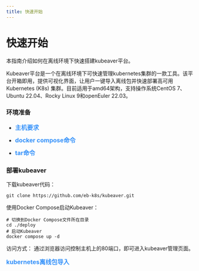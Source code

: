 ```yaml
---
title: 快速开始
---
```

# 快速开始

本指南介绍如何在离线环境下快速搭建kubeaver平台。

Kubeaver平台是一个在离线环境下可快速管理kubernetes集群的一款工具。该平台开箱即用，提供可视化界面，让用户一键导入离线包并快速部署高可用Kubernetes (K8s) 集群。目前适用于amd64架构，支持操作系统CentOS 7、Ubuntu 22.04、Rocky Linux 9和openEuler 22.03。


### 环境准备

- 
  <div style="margin-top: 10px;">
    <a href="../introduce/prepare" style="color: #3491FA; font-size: 16px; text-decoration: none;">
      <strong>主机要求</strong>
    </a>
  </div>
- 
  <div style="margin-top: 10px;">
    <a href="../introduce/prepare" style="color: #3491FA; font-size: 16px; text-decoration: none;">
      <strong>docker compose命令</strong>
    </a>
  </div>
- 
  <div style="margin-top: 10px;">
    <a href="../introduce/prepare" style="color: #3491FA; font-size: 16px; text-decoration: none;">
      <strong>tar命令</strong>
    </a>
  </div>

### 部署kubeaver

下载kubeaver代码：
~~~shell
git clone https://github.com/eb-k8s/kubeaver.git
~~~

使用Docker Compose启动Kubeaver：
~~~shell
# 切换到Docker Compose文件所在目录
cd ./deploy
# 启动Kubeaver
docker compose up -d
~~~

<!-- ### 下载Kubeaver软件包

在控制主机下载软件包：
  <div style="display: flex; align-items: flex-start;margin-top: 10px;">
    <div style="display: flex; flex-direction: column; align-items: flex-start;">
      <a-form-item field="name" label="版本" style="margin: 0;">
        <a-select
          :model-value="k8sbeaverVersion"
          @change="handleChanged"
          :style="{ width: '120px', height: '40px' }"
          placeholder="请选择版本"
        >
          <a-option v-for="version in kubeaverVersions" :key="version.version" :value="version.version">
            {{ version.version }}
          </a-option>
        </a-select>
      </a-form-item>
      <p style="margin-top: 5px; max-width: 420px; white-space: nowrap; overflow: hidden; text-overflow: ellipsis;">
        <strong>说明：</strong>{{ currentDescription }}
      </p>
    </div>
    <a-button type="primary" shape="round" size="medium" :style="{ width: '80px',height: '40px',left: '-70px'}" @click="handleKubeaverDownload(k8sbeaverVersion)">
      <template #icon>
        <icon-download />
      </template>
      <template #default>下载</template>
    </a-button>
  </div>
  <div style="margin-top: 10px;">
    <a href="/deploy/extend" style="color: #3491FA; font-size: 16px; text-decoration: none;">
      <strong>扩展说明</strong>
    </a>
  </div>

### 部署说明

解压(以1.0.0为例)：
~~~shell
tar xfvz kubeaver-1.0.0.tgz
~~~

执行启动命令：
~~~shell
cd kubeaver-1.0.0
./start.sh
~~~ -->

访问方式：
通过浏览器访问控制主机上的80端口，即可进入kubeaver管理页面。

  <div style="margin-top: 10px;">
    <a href="../offline/base" style="color: #3491FA; font-size: 16px; text-decoration: none;">
      <strong>kubernetes离线包导入</strong>
    </a>
  </div>

<script setup>
import { ref, computed } from 'vue'
const k8sbeaverVersion = ref("1.0.0");


const currentDescription = computed(() => {
  const versionObj = kubeaverVersions.value.find(v => v.version === k8sbeaverVersion.value);
  return versionObj ? versionObj.description : '';
});

const kubeaverVersions = ref([
  { 
    version: "1.0.0", 
    description: "基础包支持集群版本1.25.x-1.27.x" 
  },
]);

const handleKubeaverDownload = async (version) => {
  var a = document.createElement('a');
  a.href = `/kubeaver/kubeaver-${version}.tgz`; // Change this to the path of your file
  a.download = `kubeaver-${version}.tgz`; // You can set this to a default filename
  document.body.appendChild(a);
  a.click();
  document.body.removeChild(a);
}

</script>